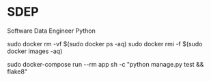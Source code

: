 # SDEP
Software Data Engineer Python




sudo docker rm -vf $(sudo docker ps -aq)
sudo docker rmi -f $(sudo docker images -aq)

sudo docker-compose run --rm app sh -c "python manage.py test && flake8"